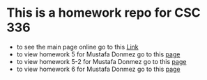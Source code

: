 # This is a homework repo for CSC 336
- to see the main page online go to this [Link](https://datasheng.github.io/csc336-MustafaDonmez-HW/)
- to view homework 5 for Mustafa Donmez go to this [page](https://datasheng.github.io/csc336-MustafaDonmez-HW/HW5/view.html)
- to view homework 5-2 for Mustafa Donmez go to this [page](https://datasheng.github.io/csc336-MustafaDonmez-HW/HW5-2/view.html)
- to view homework 6 for Mustafa Donmez go to this [page](https://datasheng.github.io/csc336-MustafaDonmez-HW/HW6/view.html)